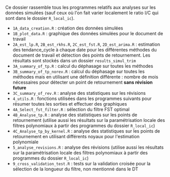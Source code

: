 Ce dossier rassemble tous les programmes relatifs aux analyses sur les données simulées (sauf ceux où l'on fait varier localement le ratio I/C qui sont dans le dossier `R_local_ic`).

- `1A_data_creation.R` : création des données simulées
- `1B_plot_data.R` : graphique des données simulées pour le document de travail
- `2A_est_lp.R`, `2B_est_rkhs.R`, `2C_est_fst.R`, `2D_est_arima.R` : estimation des tendance_cycle à chaque date pour les différentes méthodes du document de travail et détection des points de retournement. Les résultats sont stockés dans un dossier `results_simul_trim` 
- `3A_summary_of_tp.R` : calcul du déphasage sur toutes les méthodes 
- `3B_summary_of_tp_norev.R` : calcul du déphasage sur toutes les méthodes mais en utilisant une définition différente : nombre de mois nécessaires pour détecter un point de retournement **sans révision future**
- `3C_summary_of_rev.R` : analyse des statistiques sur les révisions
- `4_utils.R` :  fonctions utilisées dans les programmes suivants pour résumer toutes les sorties et effectuer des graphiques
- `4A_Select_fst_filter.R` : sélection du filtre FST optimal
- `4B_Analyse_tp.R` : analyse des statistiques sur les points de retournement (utilise aussi les résultats sur la paramétrisation locale des filtres polynomiaux à partir des programmes du dossier `R_local_ic`)
- `4C_Analyse_tp_by_kernel.R` : analyse des statistiques sur les points de retournement en utilisant différents noyaux pour l'estimation polynomiale
- `5_analyse_revisions.R` : analyse des révisions (utilise aussi les résultats sur la paramétrisation locale des filtres polynomiaux à partir des programmes du dossier `R_local_ic`)
- `9_cross_validation_test.R` : tests sur la validation croisée pour la sélection de la longueur du filtre, non mentionné dans le DT


